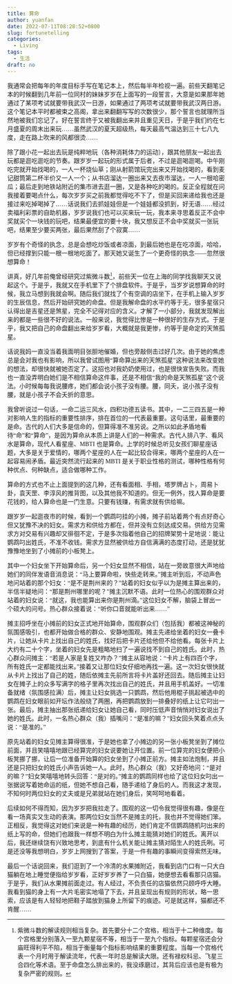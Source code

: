 ```yaml
---
title: 算命
author: yuanfan
date: 2022-07-11T08:28:52+0800
slug: fortunetelling
categories:
  - Living
tags:
  - 生活
draft: no
---
```


<font face="微软雅黑">

<!--more-->

我通常会把每年的年度目标手写在笔记本上，然后每半年检视一遍。前些天翻笔记本的时候翻到几年前一位同村的妹妹岁岁在上面写的一段誓言，大意是如果那年她通过了某项考试就要带我武汉一日游，如果通过了两项考试就要带我武汉两日游。这个笔记本平时都被束之高阁，拿出来翻翻写写的次数很少，那个誓言也就理所当然地被我们忘记了。好在誓言终于又被我翻出来并且重见天日，于是乎我们约在七月盛夏的周末出来玩……虽然武汉的夏天超级热，每天最高气温达到三十七八九度，走在路上吹来的风都很烫……

除了跟小花一起出去玩是纯粹地玩（各种消耗体力的运动），跟其他朋友一起出去玩都是逛吃逛吃的节奏。跟岁岁一起玩的形式属于后者，不过是逛喝逛喝。中午刚吃完就开始找喝的，一人一杯烧仙草；刚从射箭馆玩完出来又开始找喝的，看到麦记甜筒第二杯半价又一人一个；从书店溜达一圈出来又去夜市溜达，一人一根哈密瓜；最后走到地铁站附近的集市进去逛一圈，又是各种吃的喝的。反正全程就在问我接着要喝点什么，每次岁岁买之前我都觉得吃不下了，但是买回来递给我也还是接过来吃掉喝掉了……话说我们去抓娃娃但是一个娃娃都没抓到，好无语……经过卖福利彩票的自助机器，岁岁说我们也可以买来玩一玩，我本来寻思着反正不会中奖就买个一块钱的玩吧，结果最便宜的要十块，我又想反正不会中奖就买一张玩吧，结果至少要买两张，最后果然刮了个寂寞……

岁岁有个奇怪的执念，总是会想吃炒饭或者凉面，到最后她也是在吃凉面，哈哈，但已经撑到只能一根一根地吃面了。那天她又诞生了一个更奇怪的执念——忽然很想算命！

讲真，好几年前俺曾经研究过紫微斗数[^1]，前些天一位在上海的同学找我聊天又说起这个。于是乎，我就又在手机里下了个排盘软件。于是乎，当岁岁说想算命的时候，我立马想到我就会啊。随后我们就找了个有空调的店坐下，在手机上输入岁岁的生辰信息，然后开始研究她的命盘。但是我解命盘的水平约等于无，很多星宿只认得出是吉星还是煞星，完全不记得对应的含义。才解了一小部分，我就发现解出来的都是一些很不好的说法。一般来说，我觉得比惨是一种很好的生存方式。于是乎，我又把自己的命盘翻出来给岁岁看，大概就是我更惨，约等于是命定的天煞孤星。

话说我妈一直没当着我面明目张胆地催婚，但也旁敲侧击过好几次。由于她的焦虑总是会对我也有影响，所以我曾试图用“算命算出来的天煞孤星”这种说法来改变她的想法，却很快就被她否定了。这招也对我奶奶使用过，也是很快宣告失败。而我也一直没弄明白她们是不相信算命这件事，还是不相信“我的命是天煞孤星”这个说法。小时候每每我说腰疼，她们都会说小孩子没有腰。腰，同夭，说小孩子没有腰，就是小孩子不会夭折的意思。

我曾听说过一句话，一命二运三风水，四积功德五读书。其中，一二三四五是一种对影响人生的指标的重要性排序，排在首位的一代表最重要。这句话里，最重要的是命。古代的人们大多是信命的，但算得准不准另说。之所以如此矛盾地看待“命”和“算命”，是因为算命从本质上讲是人们的一种需求。古代人排八字、看风水是算命，现代人看星座、MBTI 也是算命。上学的时候总听见女孩们聊星座话题，大多是关于爱情的，哪两个星座的人在一起比较合得来，哪两个星座的人在一起容易闹矛盾。最近突然流行起来的 MBTI 是关于职业性格的测试，哪种性格有何种优点、何种缺点，适合做哪种工作。

算命的方式也不止上面提到的这几种，还有看面相、手相，塔罗牌占卜，周易卜卦，袁天罡、李淳风的推背图，以及其他我不知道的。但无一例外，找人算命是要花钱的，给人算命也是一门生意。只要有钱赚，有需求就有供给嘛。

跟岁岁一起逛夜市的时候，看到一个鹦鹉叼挂的小摊，摊子前站着两个有点好奇心但又犹豫不决的妇女。需求方和供给方都在，但并没有立刻达成交易。供给方见需求方对交易有兴趣却又徘徊不定，于是多次指着他自己的招牌架势十足地说：能让鹦鹉叼出姓氏，不准不收钱。需求方显然被供给方自信满满的态度打动，还是犹犹豫豫地坐到了小摊前的小板凳上。

其中一个妇女坐下开始算命后，另一个妇女显然不相信，站在一旁故意很大声地给她们的同伴发语音消息说：“马上要算命啦，快些走转来。”摊主听到后，不动声色地问站着的那个妇女：“是不是荆州来的？”站着的妇女似乎以为是摊主算出来的，半信半疑地问：“那是荆州哪里的呢？”摊主沉默不语。此时一位热心的围观群众对站着的妇女说：“就这，我也能算出来你是荆州滴。”这位妇女不解，脑袋上冒出一个硕大的问号。热心群众接着说：“听你口音就能听出来……”

摊主招呼坐在小摊前的妇女正式地开始算命，围观群众们（包括我）都被这神秘的氛围感吸引，也都开始做合格的群众、安静地围观。摊主先递给坐着的妇女一叠卡片，让她从卡片上找出自己的姓氏，找好后把卡片还给他但不给他看。每张卡片上大约有二十个字，坐着的妇女先是粗略地扫了一遍说找不到自己的姓氏。此时，热心群众问摊主：“若是人家是复姓又咋办？”摊主从容地说：“卡片上有四百个字，所有姓氏一定都能找出来。”接着又让那位妇女仔细地再找一遍。这一次妇女很快就从卡片上找出了自己的姓，随后依摊主先前所言将卡片盖好还回去。随后摊主让妇女在摊子上的众多写满字的格子里再次找出自己的姓氏，并且用手机盖好。一切准备就绪（氛围感拉满）后，摊主让妇女挑选一只鹦鹉，然后他用棍子挑起被选中的鹦鹉在妇女眼前如开坛作法般绕了两圈，再把鹦鹉放到一排叠好的纸上让它叼出一张。最后，摊主抽出那张纸递给妇女让她自己看，同时压低声音悄悄对妇女说出了她的姓氏。此时，一名热心群众（我）插嘴问：“是准的嘛？”妇女回头笑着点点头说：“是准的。”

原先站着的妇女见摊主算得很准，于是她也拿了小摊边的另一张小板凳坐到了摊位前面，并且笑嘻嘻地跟已经算完的妇女说要她让开位置。前一位算完的妇女便把小板凳挪了挪，让后一位准备开始算的妇女坐到了小摊正前方。摊主如法炮制，并且还是只把妇女的姓氏小声告诉她一人。此时，热心群众（我）又好奇地问：“是对的嘛？”妇女笑嘻嘻地转头回答：“是对的。”摊主的鹦鹉同样也给了这位妇女叼出一张据说写着她命运的纸，但她不想自己看，随手递给了身后的人。而我这才发现，不知何时两位妇女的丈夫或是兄弟就站在她们身后，笑呵呵地看着。

后续如何不得而知，因为岁岁把我拉走了。围观的这一切令我觉得很有趣，像是在看一场真实又生动的表演。那两位妇女当然不是摊主的托，我也并不觉得她们笨。正相反，我觉得这对她们来说是一种有趣的经历，她们肯定不信鹦鹉随机叼出来的纸上写的命，但她们也跟我一样想不明白为什么摊主能猜对她们的姓氏。离开以后，我还继续饶有兴致地思考，到底有什么机关能让摊主猜对陌生人的姓氏咧。可是还没等我想明白，岁岁上网搜到了答案，于是一件有趣的事瞬间变得索然无味。

最后一个话说回来，我们逛到了一个冷清的水果摊附近，我看到店门口有一只大白猫躺在地上睡觉便指给岁岁看，正好岁岁养了一只白猫，她便想去看看那只店猫。于是乎，我们从水果摊前面走过。有人经过，不负责任的店猫依然只顾呼呼大睡。我看到猫的身上有一大片毛密实地塌了下去，并且呈现出有规则的形状，略一思索，应该是有人轻轻地把鞋子踏放到猫身上所留下的痕迹。可是就这样，猫都还不肯醒……

[^1]:紫微斗数的解读规则相当复杂。首先要分十二个宫格，相当于十二种维度。每个宫格里分别落入一至九颗星宿不等，相当于一至九个指标。每颗星宿还会分庙旺得利平不陷，相当于衡量每个指标影响结果的重要程度。当每一个宫格代表一个月时用于解读流年，代表一年时总是解读大限。还有禄权科忌、飞星三合四化等术语。至于命盘怎么排出来的，我没琢磨过，其背后应该也是有极为复杂严密的规则。